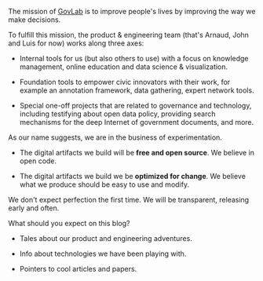 <!-- 
.. title: Hello World!
.. slug: hello-world
.. date: 2014-11-11 13:47:05 UTC-05:00
.. tags: 
.. link: 
.. description: hello from the GovLab geeks
.. type: text
-->

The mission of [GovLab](http://thegovlab.org) is to improve people's lives by improving the way we make decisions.

To fulfill this mission, the product & engineering team (that's Arnaud, John and Luis for now) works along three axes:

* Internal tools for us (but also others to use) with a focus on knowledge management, online education and data science & visualization.

* Foundation tools to empower civic innovators with their work, for example an annotation framework, data gathering, expert network tools.

* Special one-off projects that are related to governance and technology, including testifying about open data policy, providing search mechanisms for the deep Internet of government documents, and more.

As our name suggests, we are in the business of experimentation.

* The digital artifacts we build will be **free and open source**. We believe in open code.

* The digital artifacts we build we be **optimized for change**. We believe what we produce should be easy to use and modify.

We don't expect perfection the first time. We will be transparent, releasing early and often.

What should you expect on this blog?

* Tales about our product and engineering adventures.

* Info about technologies we have been playing with.

* Pointers to cool articles and papers.
